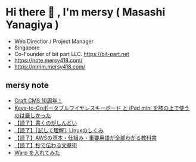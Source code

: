 # Hi there 👋 , I'm mersy ( Masashi Yanagiya )

- Web Directior / Project Manager
- Singapore
- Co-Founder of bit part LLC. https://bit-part.net
- https://note.mersy418.com/
- https://mmm.mersy418.com/

## mersy note
<!-- BLOG-POST-LIST:START -->
- [Craft CMS 10周年！](https://note.mersy418.com/article/craft-cms-10周年?utm_source=feed)
- [Keys-to-Goポータブルワイヤレスキーボード と iPad mini を膝の上で使うのは厳しかった](https://note.mersy418.com/article/ipadmini-keystogo?utm_source=feed)
- [【読了】書くのがしんどい](https://note.mersy418.com/article/book-b08ckxkbfm?utm_source=feed)
- [【読了】［試して理解］Linuxのしくみ](https://note.mersy418.com/article/book-b0bg8j5qj1?utm_source=feed)
- [【読了】AWSの基本・仕組み・重要用語が全部わかる教科書](https://note.mersy418.com/article/book-b0b81pzy8h?utm_source=feed)
- [【読了】秒で伝わる文章術](https://note.mersy418.com/article/book-b09xhncq4l?utm_source=feed)
- [Warp を入れてみた](https://note.mersy418.com/article/try-warp?utm_source=feed)
<!-- BLOG-POST-LIST:END -->
